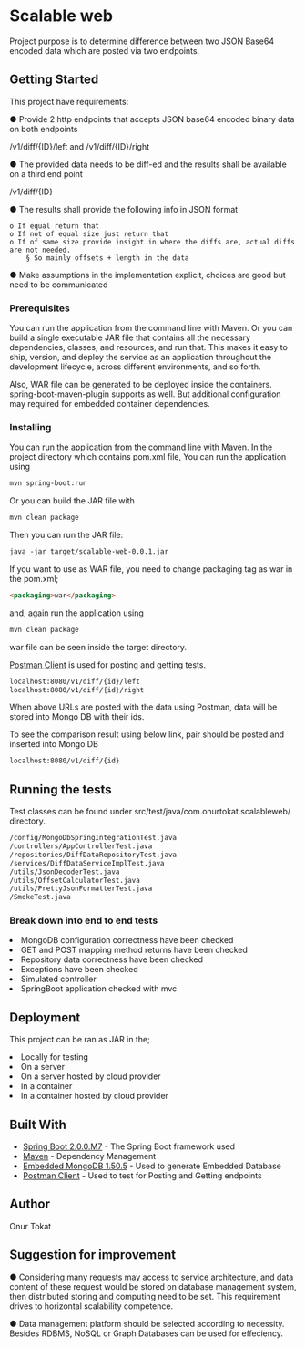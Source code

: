 # Scalable web

Project purpose is to determine difference between two JSON Base64 encoded data which are posted via two endpoints.

## Getting Started

This project have requirements:

● Provide 2 http endpoints that accepts JSON base64 encoded binary data on both endpoints

<host>/v1/diff/{ID}/left and <host>/v1/diff/{ID}/right

● The provided data needs to be diff-ed and the results shall be available on a third end point

<host>/v1/diff/{ID}

● The results shall provide the following info in JSON format

    o If equal return that
    o If not of equal size just return that
    o If of same size provide insight in where the diffs are, actual diffs are not needed.
        § So mainly offsets + length in the data

● Make assumptions in the implementation explicit, choices are good but need to be
  communicated 

### Prerequisites

You can run the application from the command line with Maven. Or you can build a single executable JAR file that contains all the necessary dependencies, classes, and resources, and run that. This makes it easy to ship, version, and deploy the service as an application throughout the development lifecycle, across different environments, and so forth.

Also, WAR file can be generated to be deployed inside the containers. spring-boot-maven-plugin supports as well. But 
additional configuration may required for embedded container dependencies.

### Installing

You can run the application from the command line with Maven. In the project directory which contains pom.xml file, You 
can run the application using 

```HTML
mvn spring-boot:run
```

Or you can build the JAR file with 

```HTML
mvn clean package 
```

Then you can run the JAR file:

```HTML
java -jar target/scalable-web-0.0.1.jar
```


If you want to use as WAR file, you need to change packaging tag as war in the pom.xml;

```HTML
<packaging>war</packaging>
```

and, again run the application using

```HTML
mvn clean package
```

war file can be seen inside the target directory.

[Postman Client](https://www.getpostman.com/apps) is used for posting and getting tests.

```HTML
localhost:8080/v1/diff/{id}/left
localhost:8080/v1/diff/{id}/right

```

When above URLs are posted with the data using Postman, data will be stored into Mongo DB with their ids.

To see the comparison result using below link, pair should be posted and inserted into Mongo DB

```HTML
localhost:8080/v1/diff/{id}
```

## Running the tests

Test classes can be found under src/test/java/com.onurtokat.scalableweb/ directory.

```HTML
/config/MongoDbSpringIntegrationTest.java
/controllers/AppControllerTest.java
/repositories/DiffDataRepositoryTest.java
/services/DiffDataServiceImplTest.java
/utils/JsonDecoderTest.java
/utils/OffsetCalculatorTest.java
/utils/PrettyJsonFormatterTest.java
/SmokeTest.java
```
### Break down into end to end tests

<li>MongoDB configuration correctness have been checked</li>
<li>GET and POST mapping method returns have been checked</li>
<li>Repository data correctness have been checked</li>
<li>Exceptions have been checked</li>
<li>Simulated controller</li>
<li>SpringBoot application checked with mvc</li>  

## Deployment

 This project can be ran as JAR in the;
 
 <li>Locally for testing</li>
 <li>On a server</li>
 <li>On a server hosted by cloud provider</li>
 <li>In a container</li>
 <li>In a container hosted by cloud provider</li>

## Built With

* [Spring Boot 2.0.0.M7](http://spring.io/guides) - The Spring Boot framework used
* [Maven](https://maven.apache.org/) - Dependency Management
* [Embedded MongoDB 1.50.5](https://www.mongodb.com/) - Used to generate Embedded Database
* [Postman Client](https://www.getpostman.com/apps) - Used to test for Posting and Getting endpoints
 

## Author

Onur Tokat

## Suggestion for improvement

● Considering many requests may access to service architecture, and data content of these request would be stored on database management system, then distributed storing and computing need to be set. This requirement drives to horizontal scalability competence.

● Data management platform should be selected according to necessity. Besides RDBMS, NoSQL or Graph Databases can be used for effeciency.